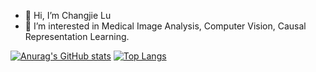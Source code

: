 - 👋 Hi, I’m Changjie Lu 
- 👀 I’m interested in Medical Image Analysis, Computer Vision, Causal Representation Learning.

[![Anurag's GitHub stats](https://github-readme-stats.vercel.app/api?username=LOUEY233&count_private=true&show_icons=true)](https://github.com/anuraghazra/github-readme-stats)
[![Top Langs](https://github-readme-stats.vercel.app/api/top-langs/?username=LOUEY233)](https://github.com/anuraghazra/github-readme-stats)

